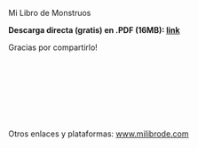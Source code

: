 Mi Libro de Monstruos

**Descarga directa (gratis) en .PDF (16MB): [link](https://github.com/milibrode/monstruos/releases/download/milibrodemonstruos/Mi.Libro.de.Monstruos.Luis.Quesada.Torres.2023.pdf)**

Gracias por compartirlo!


&nbsp;
&nbsp;
&nbsp;
&nbsp;

&nbsp;

&nbsp;
&nbsp;

&nbsp;

Otros enlaces y plataformas: www.milibrode.com 
